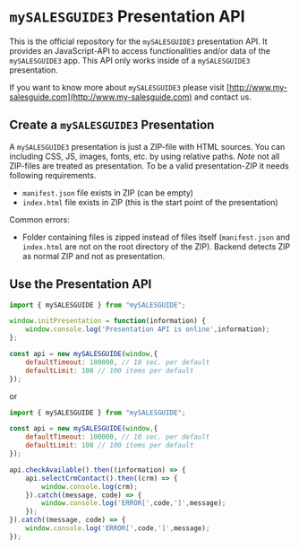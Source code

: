 # `mySALESGUIDE3` Presentation API

This is the official repository for the `mySALESGUIDE3` presentation API.
It provides an JavaScript-API to access functionalities and/or data of the `mySALESGUIDE3` app.
This API only works inside of a `mySALESGUIDE3` presentation.

If you want to know more about `mySALESGUIDE3` please visit [http://www.my-salesguide.com](http://www.my-salesguide.com) and contact us.

## Create a `mySALESGUIDE3` Presentation

A `mySALESGUIDE3` presentation is just a ZIP-file with HTML sources.
You can including CSS, JS, images, fonts, etc. by using relative paths.
*Note* not all ZIP-files are treated as presentation.
To be a valid presentation-ZIP it needs following requirements.
* `manifest.json` file exists in ZIP (can be empty)
* `index.html` file exists in ZIP (this is the start point of the presentation)

Common errors:
* Folder containing files is zipped instead of files itself (`manifest.json` and `index.html` are not on the root directory of the ZIP). Backend detects ZIP as normal ZIP and not as presentation.

## Use the Presentation API

```js
import { mySALESGUIDE } from "mySALESGUIDE";

window.initPresentation = function(information) {
    window.console.log('Presentation API is online',information);
};

const api = new mySALESGUIDE(window,{
    defaultTimeout: 100000, // 10 sec. per default
    defaultLimit: 100 // 100 items per default
});
```

or

```js
import { mySALESGUIDE } from "mySALESGUIDE";

const api = new mySALESGUIDE(window,{
    defaultTimeout: 100000, // 10 sec. per default
    defaultLimit: 100 // 100 items per default
});

api.checkAvailable().then((information) => {
    api.selectCrmContact().then((crm) => {
        window.console.log(crm);
    }).catch((message, code) => {
        window.console.log('ERROR[',code,']',message);
    });
}).catch((message, code) => {
    window.console.log('ERROR[',code,']',message);
});
```
